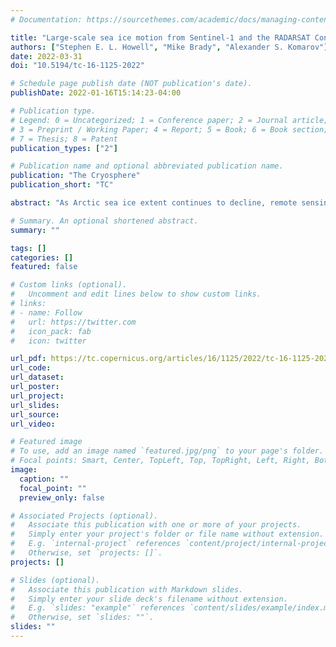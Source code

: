 ```yaml
---
# Documentation: https://sourcethemes.com/academic/docs/managing-content/

title: "Large-scale sea ice motion from Sentinel-1 and the RADARSAT Constellation Mission"
authors: ["Stephen E. L. Howell", "Mike Brady", "Alexander S. Komarov"]
date: 2022-03-31
doi: "10.5194/tc-16-1125-2022"

# Schedule page publish date (NOT publication's date).
publishDate: 2022-01-16T15:14:23-04:00

# Publication type.
# Legend: 0 = Uncategorized; 1 = Conference paper; 2 = Journal article;
# 3 = Preprint / Working Paper; 4 = Report; 5 = Book; 6 = Book section;
# 7 = Thesis; 8 = Patent
publication_types: ["2"]

# Publication name and optional abbreviated publication name.
publication: "The Cryosphere"
publication_short: "TC"

abstract: "As Arctic sea ice extent continues to decline, remote sensing observations are becoming even more vital for the monitoring and understanding of sea ice. Recently, the sea ice community has entered a new era of synthetic aperture radar (SAR) satellites operating at C-band with the launch of Sentinel-1A in 2014, Sentinel-1B in 2016 and the RADARSAT Constellation Mission (RCM) in 2019. These missions represent 5 spaceborne SAR sensors, that together routinely cover the pan-Arctic sea ice domain. Here, we utilized over 60,000 SAR images from Sentinel-1AB (S1) and RCM to generate large-scale sea ice motion (SIM) estimates over the pan-Arctic domain from March to December, 2020. On average, 4.5 million SIM vectors from S1 and RCM were automatically detected per week for 2020 and when combined (S1+RCM) they facilitated the generation of 7-day, 25 km SIM products across the pan-Arctic domain. S1+RCM SIM provided more coverage in Hudson Bay, Davis Strait, Beaufort Sea, Bering Sea, and over the North Pole compared to SIM from S1 alone. S1+RCM SIM was able to be resolved within the narrow channels and inlets across the pan-Arctic alleviating the main limitation of coarser resolution sensors. S1+RCM SIM provided larger ice speeds with a mean difference (MD) of 1.3 km/day compared to the National Snow and Ice Data Center (NSIDC) SIM product and a MD of 0.76 km/day compared to Ocean and Sea Ice-Satellite Application Facility (OSI-SAF) SIM product. S1+RCM was also able to better resolve SIM in the marginal ice zone compared to the NSIDC and OSA-SAF SIM products. Overall, our results demonstrate that combining SIM from multiple spaceborne SAR satellites allows for large-scale SIM to be routinely generated across the pan-Arctic domain."

# Summary. An optional shortened abstract.
summary: ""

tags: []
categories: []
featured: false

# Custom links (optional).
#   Uncomment and edit lines below to show custom links.
# links:
# - name: Follow
#   url: https://twitter.com
#   icon_pack: fab
#   icon: twitter

url_pdf: https://tc.copernicus.org/articles/16/1125/2022/tc-16-1125-2022.pdf
url_code:
url_dataset:
url_poster:
url_project:
url_slides:
url_source:
url_video:

# Featured image
# To use, add an image named `featured.jpg/png` to your page's folder. 
# Focal points: Smart, Center, TopLeft, Top, TopRight, Left, Right, BottomLeft, Bottom, BottomRight.
image:
  caption: ""
  focal_point: ""
  preview_only: false

# Associated Projects (optional).
#   Associate this publication with one or more of your projects.
#   Simply enter your project's folder or file name without extension.
#   E.g. `internal-project` references `content/project/internal-project/index.md`.
#   Otherwise, set `projects: []`.
projects: []

# Slides (optional).
#   Associate this publication with Markdown slides.
#   Simply enter your slide deck's filename without extension.
#   E.g. `slides: "example"` references `content/slides/example/index.md`.
#   Otherwise, set `slides: ""`.
slides: ""
---
```

